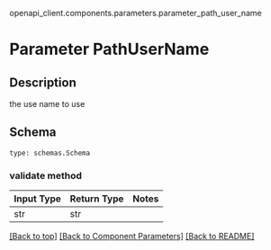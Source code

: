 openapi_client.components.parameters.parameter_path_user_name
# Parameter PathUserName

## Description
the use name to use

## Schema
```
type: schemas.Schema
```

### validate method
Input Type | Return Type | Notes
------------ | ------------- | -------------
str | str |

[[Back to top]](#top) [[Back to Component Parameters]](../../../README.md#Component-Parameters) [[Back to README]](../../../README.md)
